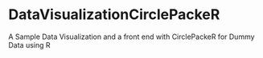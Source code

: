 # DataVisualizationCirclePackeR
A Sample Data Visualization and a front end with CirclePackeR for Dummy Data using R
